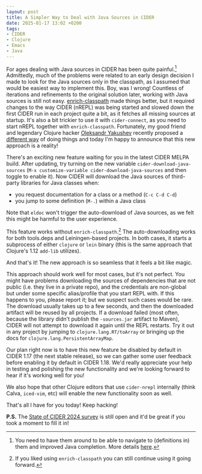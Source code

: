 ```yaml
---
layout: post
title: A Simpler Way to Deal with Java Sources in CIDER
date: 2025-01-17 13:02 +0200
tags:
- CIDER
- Clojure
- Emacs
- Java
---
```


For ages dealing with Java sources in CIDER has been quite painful.[^1] Admittedly,
much of the problems were related to an early design decision I made to look for
the Java sources only in the classpath, as I assumed that would be easiest way
to implement this. Boy, was I wrong! Countless of iterations and refinements to
the original solution later, working with Java sources is still not easy.
[enrich-classpath](https://github.com/clojure-emacs/enrich-classpath) made
things better, but it required changes to the way CIDER (nREPL) was being started
and slowed down the first CIDER run in each project quite a bit, as it fetches
all missing sources at startup. It's also a bit trickier to use it with
`cider-connect`, as you need to start nREPL together with `enrich-classpath`.
Fortunately, my good friend and legendary Clojure hacker [Oleksandr
Yakushev](https://github.com/alexander-yakushev) recently proposed a [different
way](https://github.com/clojure-emacs/cider/pull/3769) of doing things and today
I'm happy to announce that this new approach is a reality!

There's an exciting new feature waiting for you in the latest CIDER MELPA build. After
updating, try turning on the new variable `cider-download-java-sources`
(`M-x customize-variable cider-download-java-sources` and then toggle to enable
it). Now CIDER will download the Java sources of third-party libraries for Java
classes when:

* you request documentation for a class or a method (`C-c C-d C-d`)
* you jump to some definition (`M-.`) within a Java class

Note that `eldoc` won't trigger the auto-download of Java sources, as we felt this might
be harmful to the user experience.

This feature works without `enrich-classpath`.[^2]  The
auto-downloading works for both tools.deps and Leiningen-based projects. In both
cases, it starts a subprocess of either `clojure` or `lein` binary (this is the same
approach that Clojure's 1.12 `add-lib` utilizes).

And that's it! The new approach is so seamless that it feels a bit like magic.

This approach should work well for most cases, but it's not perfect. You
might have problems downloading the sources of dependencies that are not public
(i.e. they live in a private repo), and the credentials are non-global but under
some specific alias/profile that you start REPL with. If this happens to you,
please report it; but we suspect such cases would be rare.  The download usually
takes up to a few seconds, and then the downloaded artifact will be reused by
all projects. If a download failed (most often, because the library didn't publish
the `-sources.jar` artifact to Maven), CIDER will not attempt to download it again
until the REPL restarts.  Try it out in any project by jumping to
`clojure.lang.RT/toArray` or bringing up the docs for
`clojure.lang.PersistentArrayMap`.

Our plan right now is to have this new feature be disabled by default in CIDER
1.17 (the next stable release), so we can gather some user feedback before
enabling it by default in CIDER 1.18.  We'd really appreciate your help in
testing and polishing the new functionality and we're looking forward to hear if
it's working well for you!

We also hope that other Clojure editors that use `cider-nrepl` internally (think Calva,
`iced-vim`, etc) will enable the new functionality soon as well.

That's all I have for you today! Keep hacking!

**P.S.** The [State of CIDER 2024 survey](https://forms.gle/H24Z1Yk79mGAnAHn8) is still open and it'd be great if you took a moment to fill it in!

[^1]: You need to have them around to be able to navigate to (definitions in) them and improved Java completion. More details [here](https://github.com/clojure-emacs/orchard?tab=readme-ov-file#dealing-with-java-sources).
[^2]: If you liked using `enrich-classpath` you can still continue using it going forward.
